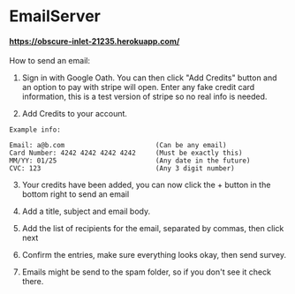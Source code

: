# EmailServer

#### https://obscure-inlet-21235.herokuapp.com/


How to send an email:
1. Sign in with Google Oath. You can then click "Add Credits" button and an option to pay with stripe will open. Enter any fake credit card information, this is a test version of stripe so no real info is needed.

2. Add Credits to your account.

```
Example info:

Email: a@b.com                       (Can be any email)
Card Number: 4242 4242 4242 4242     (Must be exactly this)
MM/YY: 01/25                         (Any date in the future)
CVC: 123                             (Any 3 digit number)

```

3. Your credits have been added, you can now click the + button in the bottom right to send an email

4. Add a title, subject and email body.

5. Add the list of recipients for the email, separated by commas, then click next

6. Confirm the entries, make sure everything looks okay, then send survey.

7.  Emails might be send to the spam folder, so if you don't see it check there. 







